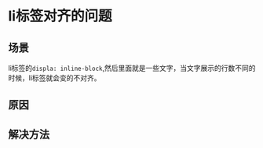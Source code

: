 # li标签对齐的问题
## 场景
li标签的`displa: inline-block`,然后里面就是一些文字，当文字展示的行数不同的时候，li标签就会变的不对齐。

## 原因


## 解决方法